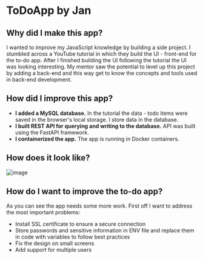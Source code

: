 # ToDoApp by Jan

## Why did I make this app?
I wanted to improve my JavaScript knowledge by building a side project. I stumbled across a YouTube tutorial in which they build the UI - front-end for the to-do app. After I
finished building the UI following the tutorial the UI was looking interesting. My mentor saw the potential to level up this project by adding a back-end and this way get to 
know the concepts and tools used in back-end development.

## How did I improve this app?
* **I added a MySQL database.** In the tutorial the data - todo items were saved in the browser's local storage. I store data in the database.
* **I built REST API for querying and writing to the database.**  API was built using the FastAPI framework.
* **I containerized the app.** The app is running in Docker containers.

## How does it look like?
![image](https://user-images.githubusercontent.com/23385863/195825584-4ae8d6d8-eafd-4fef-b2f6-54b97f0b2c04.png)



## How do I want to improve the to-do app?
As you can see the app needs some more work. First off I want to address the most important problems:
* Install SSL certificate to ensure a secure connection
* Store passwords and sensitive information in ENV file and replace them in code with variables to follow best practices
* Fix the design on small screens
* Add support for multiple users
